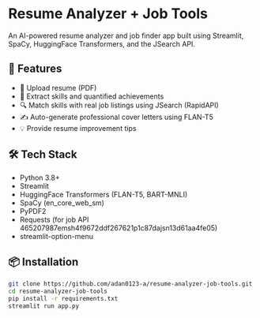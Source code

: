 # Resume Analyzer + Job Tools

An AI-powered resume analyzer and job finder app built using Streamlit, SpaCy, HuggingFace Transformers, and the JSearch API.

## 🚀 Features

- 📄 Upload resume (PDF)
- 🧠 Extract skills and quantified achievements
- 🔍 Match skills with real job listings using JSearch (RapidAPI)
- ✍️ Auto-generate professional cover letters using FLAN-T5
- 💡 Provide resume improvement tips

## 🛠️ Tech Stack

- Python 3.8+
- Streamlit
- HuggingFace Transformers (FLAN-T5, BART-MNLI)
- SpaCy (en_core_web_sm)
- PyPDF2
- Requests (for job API 465207987emsh4f9672ddf267621p1c87dajsn13d61aa4fe05)
- streamlit-option-menu

## 📦 Installation

```bash
git clone https://github.com/adan0123-a/resume-analyzer-job-tools.git
cd resume-analyzer-job-tools
pip install -r requirements.txt
streamlit run app.py
